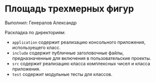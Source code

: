 ﻿# Площадь трехмерных фигур

Выполнил: Генералов Александр

Раскладка по директориям:

  - `application` содержит реализацию консольного приложения, используещего класс.
  - `include` содержит публичные заголовочные файлы, предназначенные для
    включения в пользовательские проекты.
  - `src` содержит реализацию класса комплексных чисел и класса приложения.
  - `test` содержит модульные тесты для классов.

